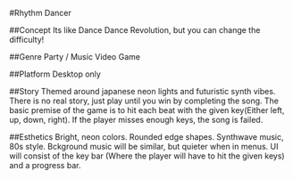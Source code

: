 #Rhythm Dancer

##Concept
Its like Dance Dance Revolution, but you can change the difficulty!

##Genre
Party / Music Video Game

##Platform
Desktop only

##Story
Themed around japanese neon lights and futuristic synth vibes.
There is no real story, just play until you win by completing the song.
The basic premise of the game is to hit each beat with the given key(Either left, up, down, right).
If the player misses enough keys, the song is failed.

##Esthetics
Bright, neon colors.
Rounded edge shapes.
Synthwave music, 80s style.
Bckground music will be similar, but quieter when in menus.
UI will consist of the key bar (Where the player will have to hit the given keys) and a progress bar.
